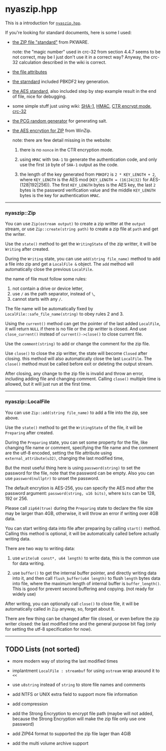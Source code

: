 # nyaszip.hpp

This is a introduction for [`nyaszip.hpp`](nyaszip.hpp).

If you're looking for standard documents, here is some I used:

- [the ZIP file "standard"](https://pkware.cachefly.net/webdocs/casestudies/APPNOTE.TXT) from PKWARE.

    note: the "magic number" used in crc-32 from section 4.4.7 seems to be not correct, may be I just don't use it in a correct way? Anyway, the crc-32 calculation described in the wiki is correct.

- [the file attributes](https://learn.microsoft.com/en-us/windows/win32/fileio/file-attribute-constants)

- [the starndard](http://www.faqs.org/rfcs/rfc2898.html) included PBKDF2 key generation.

- [the AES standard](https://nvlpubs.nist.gov/nistpubs/FIPS/NIST.FIPS.197.pdf), also included step by step example result in the end of file, nice for debugging.

- some simple stuff just using wiki: [SHA-1](https://en.wikipedia.org/wiki/SHA-1), [HMAC](https://en.wikipedia.org/wiki/HMAC), [CTR encrypt mode](https://en.wikipedia.org/wiki/Block_cipher_mode_of_operation), [crc-32](https://en.wikipedia.org/wiki/Cyclic_redundancy_check)

- [the PCG random generator](https://www.pcg-random.org) for generating salt.

- [the AES encrytion for ZIP](http://www.winzip.com/aes_info.htm) from WinZip.

    note: there are few detail missing in the website:

    1. there is no `nonce` in the CTR encryption mode.

    2. using `HMAC` with `SHA-1` to generate the authentication code, and only use the first `10` byte of `SHA-1` output as the code.

    3. the length of the key generated from `PBKDF2` is `2 * KEY_LENGTH + 2`, where `KEY_LENGTH` is the AES mod (`KEY_LENGTH = (16|24|32)` for AES-(128|192|256)). The first `KEY_LENGTH` bytes is the AES key, the last `2` bytes is the password verification value and the middle `KEY_LENGTH` bytes is the key for authentication `HMAC`.

---

### nyaszip::Zip

You can use `Zip(ostream output)` to create a zip writter at the `output` stream, or use `Zip::create(string path)` to create a zip file at `path` and get the writer.

Use the `state()` method to get the `WritingState` of the zip writter, it will be `Writing` after created.

During the `Writing` state, you can use `add(string file_name)` method to add a file into zip and get a `LocalFile &` object. The `add` method will automatically close the previous `LocalFile`.

the name of file must follow some rules:

1. not contain a drive or device letter,
2. use `/` as the path separator, instead of `\`,
3. cannot starts with any `/`.

The file name will be automatically fixed by `LocalFile::safe_file_name(string)` to obey rules 2 and 3.

Using the `current()` method can get the pointer of the last added `LocalFile`, it will return `NULL` if there is no file or the zip writter is closed. And use `close_current()` instead of `current()->close()` to close current file.

Use the `comment(string)` to add or change the comment for the zip file.

Use `close()` to close the zip writter, the state will become `Closed` after closing. this method will also automatically close the last `LocalFile`. The `close()` method must be called before exit or deleting the output stream.

After closing, any change to the zip file is invalid and throw an error, including adding file and changing comment. Calling `close()` multiple time is allowed, but it will just run at the first time.

---

### nyaszip::LocalFile

You can use `Zip::add(string file_name)` to add a file into the zip, see above.

Use the `state()` method to get the `WritingState` of the file, it will be `Preparing` after created.

During the `Preparing` state, you can set some property for the file, like changing file name or comment, specifying the file name and the comment are the utf-8 encoded, setting the file attribute using `external_attribute(u32)`, changing the last modified time,

But the most useful thing here is using `password(string)` to set the password for the file, note that the password can be empty. Also you can use `password(nullptr)` to unset the password.

The default encrytion is AES-256, you can specify the AES mod after the password argument: `password(string, u16 bits)`, where `bits` can be 128, 192 or 256.

Please call `zip64(true)` during the `Preparing` state to declare the file size may be larger than 4GB, otherwise, it will throw an error if writing over 4GB data.

You can start writing data into file after preparing by calling `start()` method. Calling this method is optional, it will be automatically called before actually writing data.

There are two way to writing data:

1. use `write(u8 const*, u64 length)` to write data, this is the common use for data writing.

2. use `buffer()` to get the internal buffer pointer, and directly writing data into it, and then call `flush_buffer(u64 length)` to flush `length` bytes data into file, where the maximum length of internal buffer is `buffer_length()`. This is good for prevent second buffering and copying. (not ready for widely use)

After writing, you can optionally call `close()` to close file, it will be automatically called in `Zip` anyway, so, forget about it.

There are few thing can be changed after file closed, or even before the zip writer closed: the last modified time and the general purpose bit flag (only for setting the utf-8 specification for now).

---

## TODO Lists (not sorted)

- more modern way of storing the last modified times

- implantment `LocalFile : streambuf` for using `ostream` wrap araound it to `<<`

- use `u8string` instead of `string` to store file names and comments

- add NTFS or UNIX extra field to support more file information

- add compression

- add the Strong Encryption to encrypt file path (maybe will not added, because the Strong Encryption will make the zip file only use one password)

- add ZIP64 format to supported the zip file lager than 4GiB

- add the multi volume archive support